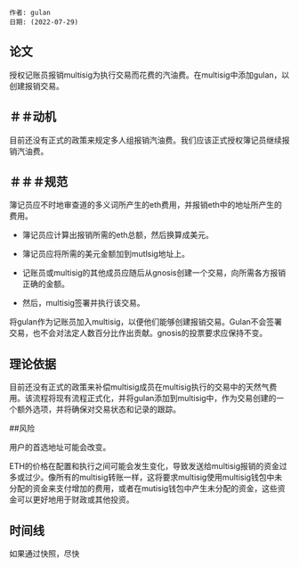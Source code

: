
```纯文本
作者: gulan
日期: (2022-07-29)
```

## 论文

授权记账员报销multisig为执行交易而花费的汽油费。在multisig中添加gulan，以创建报销交易。

## ＃＃动机

目前还没有正式的政策来规定多人组报销汽油费。我们应该正式授权簿记员继续报销汽油费。

## ＃＃＃规范

簿记员应不时地审查道的多义词所产生的eth费用，并报销eth中的地址所产生的费用。

- 簿记员应计算出报销所需的eth总额，然后换算成美元。

- 簿记员应将所需的美元金额加到mutlsig地址上。

- 记账员或multisig的其他成员应随后从gnosis创建一个交易，向所需各方报销正确的金额。

- 然后，multisig签署并执行该交易。

将gulan作为记账员加入multisig，以便他们能够创建报销交易。Gulan不会签署交易，也不会对法定人数百分比作出贡献。gnosis的投票要求应保持不变。

## 理论依据

目前还没有正式的政策来补偿multisig成员在multisig执行的交易中的天然气费用。该流程将现有流程正式化，并将gulan添加到multisig中，作为交易创建的一个额外选项，并将确保对交易状态和记录的跟踪。

##风险

用户的首选地址可能会改变。

ETH的价格在配置和执行之间可能会发生变化，导致发送给multisig报销的资金过多或过少。像所有的multisig转账一样，这将要求multisig使用multisig钱包中未分配的资金来支付增加的费用，或者在mutisig钱包中产生未分配的资金，这些资金可以更好地用于财政或其他投资。

## 时间线

 如果通过快照，尽快
